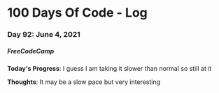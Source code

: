 # 100 Days Of Code - Log
### Day 92: June 4, 2021
##### FreeCodeCamp 

**Today's Progress**: I guess I am taking it slower than normal so still at it

**Thoughts**: It may be a slow pace but very interesting 